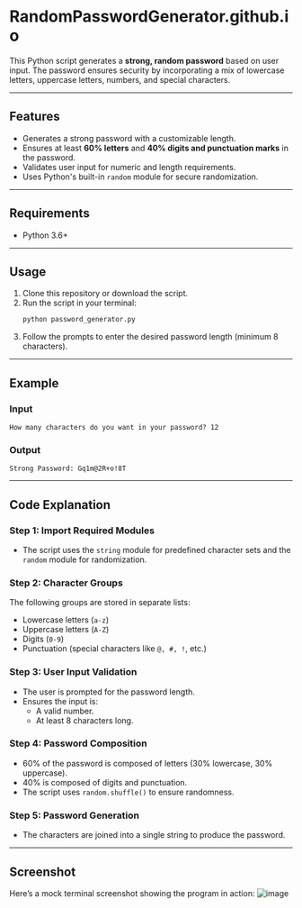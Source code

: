 # RandomPasswordGenerator.github.io
This Python script generates a **strong, random password** based on user input. The password ensures security by incorporating a mix of lowercase letters, uppercase letters, numbers, and special characters.

---

## Features
- Generates a strong password with a customizable length.
- Ensures at least **60% letters** and **40% digits and punctuation marks** in the password.
- Validates user input for numeric and length requirements.
- Uses Python's built-in `random` module for secure randomization.

---

## Requirements
- Python 3.6+

---

## Usage
1. Clone this repository or download the script.
2. Run the script in your terminal:
   ```bash
   python password_generator.py
   ```
3. Follow the prompts to enter the desired password length (minimum 8 characters).

---

## Example
### Input
```plaintext
How many characters do you want in your password? 12
```

### Output
```plaintext
Strong Password: Gq1m@2R+o!8T
```

---

## Code Explanation

### Step 1: Import Required Modules
- The script uses the `string` module for predefined character sets and the `random` module for randomization.

### Step 2: Character Groups
The following groups are stored in separate lists:
- Lowercase letters (`a-z`)
- Uppercase letters (`A-Z`)
- Digits (`0-9`)
- Punctuation (special characters like `@, #, !`, etc.)

### Step 3: User Input Validation
- The user is prompted for the password length.
- Ensures the input is:
  - A valid number.
  - At least 8 characters long.

### Step 4: Password Composition
- 60% of the password is composed of letters (30% lowercase, 30% uppercase).
- 40% is composed of digits and punctuation.
- The script uses `random.shuffle()` to ensure randomness.

### Step 5: Password Generation
- The characters are joined into a single string to produce the password.

---

## Screenshot
Here’s a mock terminal screenshot showing the program in action:
![image](https://github.com/user-attachments/assets/0f36ddf0-b1a4-426b-b587-39bb87121725)
